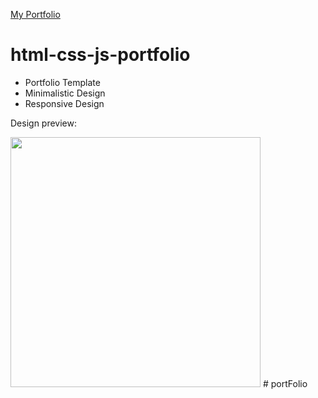 [My Portfolio](https://aditya-more-my-portfolio.netlify.app/)

# html-css-js-portfolio
- Portfolio Template
- Minimalistic Design
- Responsive Design

Design preview:

<img src="https://github.com/adityaa-more/html-css-js-portfolio/assets/99107694/1e29a105-89d0-4917-a2b8-83fb03104e01" width="400px">
# portFolio
